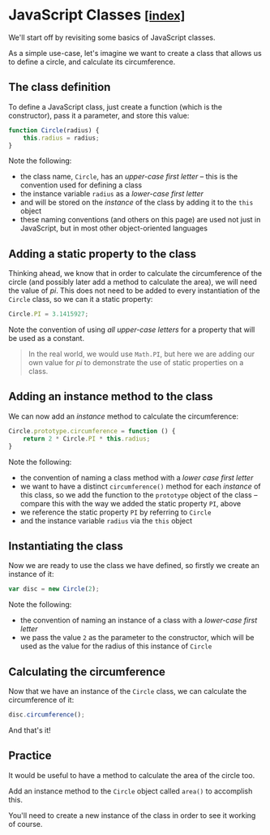 # JavaScript Classes <small>[[index]](README.md)</small>

We'll start off by revisiting some basics of JavaScript classes.

As a simple use-case, let's imagine we want to create a class that allows us to define a circle, and calculate its circumference.

## The class definition

To define a JavaScript class, just create a function (which is the constructor), pass it a parameter, and store this value:

``` js
function Circle(radius) {
    this.radius = radius;
}
```

Note the following:

- the class name, `Circle`, has an _upper-case first letter_ &ndash; this is the convention used for defining a class
- the instance variable `radius` as a _lower-case first letter_
- and will be stored on the _instance_ of the class by adding it to the `this` object
- these naming conventions (and others on this page) are used not just in JavaScript, but in most other object-oriented languages


## Adding a static property to the class

Thinking ahead, we know that in order to calculate the circumference of the circle (and possibly later add a method to calculate the area), we will need the value of _pi_. This does not need to be added to every instantiation of the `Circle` class, so we can it a static property:

``` js
Circle.PI = 3.1415927;
```

Note the convention of using _all upper-case letters_ for a property that will be used as a constant.

> In the real world, we would use `Math.PI`, but here we are adding our own value for _pi_ to demonstrate the use of static properties on a class.

## Adding an instance method to the class

We can now add an _instance_ method to calculate the circumference:

``` js
Circle.prototype.circumference = function () {
    return 2 * Circle.PI * this.radius;
}
```

Note the following:

- the convention of naming a class method with a _lower case first letter_
- we want to have a distinct `circumference()` method for each _instance_ of this class, so we add the function to the `prototype` object of the class &ndash; compare this with the way we added the static property `PI`, above
- we reference the static property `PI` by referring to `Circle`
- and the instance variable `radius` via the `this` object

## Instantiating the class

Now we are ready to use the class we have defined, so firstly we create an instance of it:

``` js
var disc = new Circle(2);
```

Note the following:

- the convention of naming an instance of a class with a _lower-case first letter_
- we pass the value `2` as the parameter to the constructor, which will be used as the value for the radius of this instance of `Circle`

## Calculating the circumference

Now that we have an instance of the `Circle` class, we can calculate the circumference of it:

``` js
disc.circumference();
```

And that's it!

## Practice

It would be useful to have a method to calculate the area of the circle too.

Add an instance method to the `Circle` object called `area()` to accomplish this.

You'll need to create a new instance of the class in order to see it working of course.
